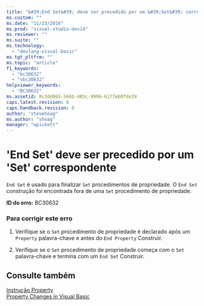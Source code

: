 ```yaml
---
title: "&#39;End Set&#39; deve ser precedido por um &#39;Set&#39; correspondente | Microsoft Docs"
ms.custom: ""
ms.date: "11/23/2016"
ms.prod: "visual-studio-dev14"
ms.reviewer: ""
ms.suite: ""
ms.technology: 
  - "devlang-visual-basic"
ms.tgt_pltfrm: ""
ms.topic: "article"
f1_keywords: 
  - "bc30632"
  - "vbc30632"
helpviewer_keywords: 
  - "BC30632"
ms.assetid: 0c3dd065-566b-485c-9996-6177eb0fde39
caps.latest.revision: 8
caps.handback.revision: 8
author: "stevehoag"
ms.author: "shoag"
manager: "wpickett"
---
```

# &#39;End Set&#39; deve ser precedido por um &#39;Set&#39; correspondente
`End Set` é usado para finalizar `Set` procedimentos de propriedade. O `End Set` construção foi encontrada fora de uma `Set` procedimento de propriedade.  
  
 **ID do erro:** BC30632  
  
### Para corrigir este erro  
  
1.  Verifique se o `Set` procedimento de propriedade é declarado após um `Property` palavra\-chave e antes do `End Property` Construir.  
  
2.  Verifique se o `Set` procedimento de propriedade começa com o `Set` palavra\-chave e termina com um `End Set` Construir.  
  
## Consulte também  
 [Instrução Property](../../visual-basic/language-reference/statements/property-statement.md)   
 [Property Changes in Visual Basic](http://msdn.microsoft.com/pt-br/1c138efa-9bc2-44d7-80a0-f3a7c2510264)